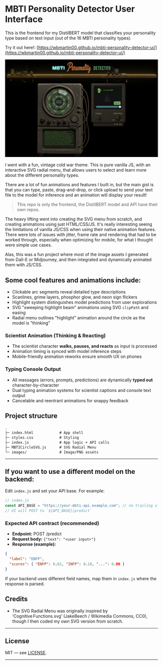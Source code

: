 # MBTI Personality Detector User Interface


This is the frontend for my DistilBERT model that classifies your personality type based on text input (out of the 16 MBTI personality types). 

Try it out here!: [https://wbmartin00.github.io/mbti-personality-detector-ui/](https://wbmartin00.github.io/mbti-personality-detector-ui/)

![](/images/ss1.png)

I went with a fun, vintage cold war theme. This is pure vanilla JS, with an interactive SVG radial menu, that allows users to select and learn more about the different personality types. 

There are a lot of fun animations and features I built in, but the main gist is that you can type, paste, drag-and-drop, or click upload to send your text file to the model for inference and an animation will display your result!

>This repo is only the frontend, the DistilBERT model and API have their own repos. 

The heavy lifting went into creating the SVG menu from scratch, and creating animations using just HTML/CSS/JS. It's really interesting seeing the limitations of vanilla JS/CSS when using their native animation features. There were lots of issues with jitter, frame rate and rendering that had to be worked through, especially when optimizing for mobile, for what I thought were simple use cases. 

Alas, this was a fun project where most of the image assets I generated from Dall-E or Midjourney, and then integrated and dynamically animated them with JS/CSS. 

## Some cool features and animations include:

- Clickable arc segments reveal detailed type descriptions
- Scanlines, grime layers, phosphor glow, and neon sign flickers
- Highlight system distinguishes model predictions from user explorations
- SVG "sweeping highlight beam" animations using SVG `clipPath` and easing
- Radial menu outlines "highlight" animation around the circle as the model is "thinking"

###  Scientist Animation (Thinking & Reacting)

- The scientist character **walks, pauses, and reacts** as input is processed
- Animation timing is synced with model inference steps
- Mobile-friendly animation reworks ensure smooth UX on phones

###  Typing Console Output

- All messages (errors, prompts, predictions) are dynamically **typed out** character-by-character
- Dual typing animation systems for scientist captions and console text output
- Cancelable and reentrant animations for snappy feedback


##  Project structure

```
.
├─ index.html            # App shell
├─ styles.css            # Styling
├─ index.js              # App logic + API calls
├─ MBTICircleSVG.js      # SVG Radial Menu
└─ images/               # Image/PNG assets
```

---


##  If you want to use a different model on the backend:

Edit `index.js` and set your API base. For example:

```js
// index.js
const API_BASE = "https://your-mbti-api.example.com"; // no trailing slash
// UI will POST to `${API_BASE}/predict`
```

### Expected API contract (recommended)
- **Endpoint:** POST /predict
- **Request body:** `{"text": "<user input>"}`
- **Response (example):**
```json
{
  "label": "ENFP",
  "scores": { "ENFP": 0.62, "INFP": 0.18, "...": 0.00 }
}
```

If your backend uses different field names, map them in `index.js` where the response is parsed.

## Credits 

- The SVG Radial Menu was originally inspired by ‘Cognitive Functions.svg’ (JakeBeech / Wikimedia Commons, CC0), though I then coded my own SVG version from scratch. 

---

##  License

MIT — see [LICENSE](./LICENSE).

---

